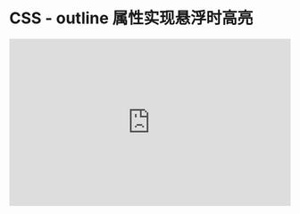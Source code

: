 # CSS - outline 属性实现悬浮时高亮

<iframe height="300" style="width: 100%;" scrolling="no" title="outline 属性实现悬浮时高亮" src="https://codepen.io/firefly1984982452/embed/QWQZaQo?default-tab=html%2Cresult" frameborder="no" loading="lazy" allowtransparency="true" allowfullscreen="true">
  See the Pen <a href="https://codepen.io/firefly1984982452/pen/QWQZaQo">
  outline 属性实现悬浮时高亮</a> by 彭丹丹 (<a href="https://codepen.io/firefly1984982452">@firefly1984982452</a>)
  on <a href="https://codepen.io">CodePen</a>.
</iframe>
